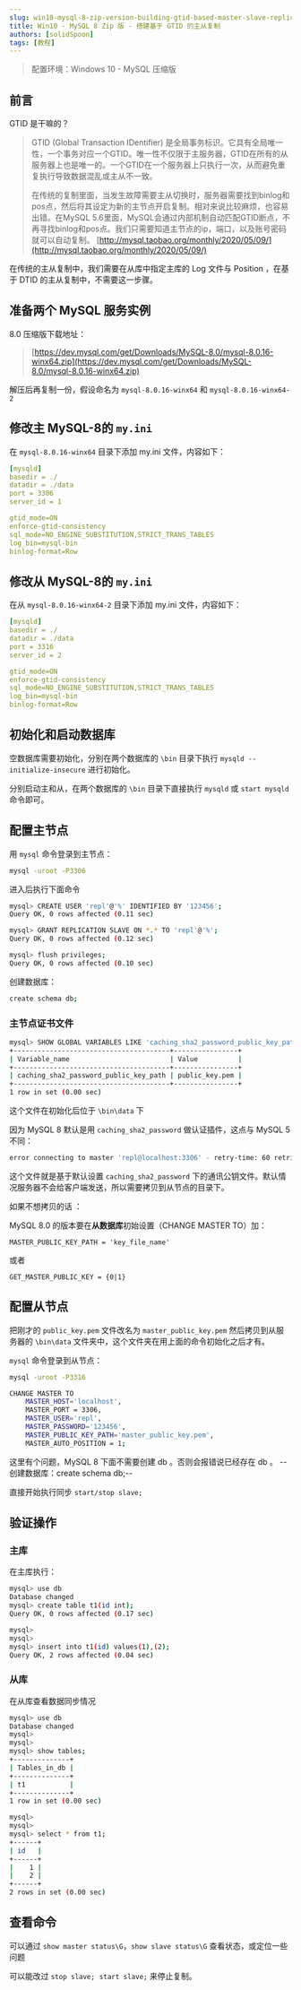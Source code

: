 ```yaml
---
slug: win10-mysql-8-zip-version-building-gtid-based-master-slave-replication
title: Win10 - MySQL 8 Zip 版 - 搭建基于 GTID 的主从复制
authors: [solidSpoon]
tags: [教程]
---
```


> 配置环境：Windows 10 - MySQL 压缩版

## 前言

GTID 是干嘛的？


> GTID (Global Transaction IDentifier) 是全局事务标识。它具有全局唯一性，一个事务对应一个GTID。唯一性不仅限于主服务器，GTID在所有的从服务器上也是唯一的。一个GTID在一个服务器上只执行一次，从而避免重复执行导致数据混乱或主从不一致。
>
> 在传统的复制里面，当发生故障需要主从切换时，服务器需要找到binlog和pos点，然后将其设定为新的主节点开启复制。相对来说比较麻烦，也容易出错。在MySQL 5.6里面，MySQL会通过内部机制自动匹配GTID断点，不再寻找binlog和pos点。我们只需要知道主节点的ip，端口，以及账号密码就可以自动复制。
> [http://mysql.taobao.org/monthly/2020/05/09/](http://mysql.taobao.org/monthly/2020/05/09/)



在传统的主从复制中，我们需要在从库中指定主库的 Log 文件与 Position ，在基于 DTID 的主从复制中，不需要这一步骤。

## 准备两个 MySQL 服务实例

8.0 压缩版下载地址：

> [https://dev.mysql.com/get/Downloads/MySQL-8.0/mysql-8.0.16-winx64.zip](https://dev.mysql.com/get/Downloads/MySQL-8.0/mysql-8.0.16-winx64.zip)

解压后再复制一份，假设命名为 `mysql-8.0.16-winx64` 和 `mysql-8.0.16-winx64-2`

## 修改主 MySQL-8的 `my.ini`

在 `mysql-8.0.16-winx64` 目录下添加 my.ini 文件，内容如下：

```yaml
[mysqld]
basedir = ./
datadir = ./data
port = 3306
server_id = 1

gtid_mode=ON
enforce-gtid-consistency
sql_mode=NO_ENGINE_SUBSTITUTION,STRICT_TRANS_TABLES 
log_bin=mysql-bin
binlog-format=Row

```

## 修改从 MySQL-8的 `my.ini`

在从 `mysql-8.0.16-winx64-2` 目录下添加 my.ini 文件，内容如下：

```yaml
[mysqld]
basedir = ./
datadir = ./data
port = 3316
server_id = 2

gtid_mode=ON
enforce-gtid-consistency
sql_mode=NO_ENGINE_SUBSTITUTION,STRICT_TRANS_TABLES 
log_bin=mysql-bin
binlog-format=Row
```


## 初始化和启动数据库

空数据库需要初始化，分别在两个数据库的 `\bin` 目录下执行 `mysqld --initialize-insecure` 进行初始化。


分别启动主和从，在两个数据库的 `\bin` 目录下直接执行 `mysqld` 或 `start mysqld` 命令即可。

## 配置主节点

用 `mysql` 命令登录到主节点：

```bash
mysql -uroot -P3306
```

进入后执行下面命令

```bash
mysql> CREATE USER 'repl'@'%' IDENTIFIED BY '123456';
Query OK, 0 rows affected (0.11 sec)

mysql> GRANT REPLICATION SLAVE ON *.* TO 'repl'@'%';
Query OK, 0 rows affected (0.12 sec)

mysql> flush privileges;
Query OK, 0 rows affected (0.10 sec)
```


创建数据库：

```bash
create schema db;
```

### 主节点证书文件


```bash
mysql> SHOW GLOBAL VARIABLES LIKE 'caching_sha2_password_public_key_path';
+---------------------------------------+----------------+
| Variable_name                         | Value          |
+---------------------------------------+----------------+
| caching_sha2_password_public_key_path | public_key.pem |
+---------------------------------------+----------------+
1 row in set (0.00 sec)
```


这个文件在初始化后位于 `\bin\data` 下


因为 MySQL 8 默认是用 `caching_sha2_password` 做认证插件，这点与 MySQL 5 不同：

```bash
error connecting to master 'repl@localhost:3306' - retry-time: 60 retries: 18 message: Authentication plugin 'caching_sha2_password' reported error: Authentication requires secure connection.
```


这个文件就是基于默认设置 `caching_sha2_password` 下的通讯公钥文件。默认情况服务器不会给客户端发送，所以需要拷贝到从节点的目录下。


如果不想拷贝的话 ：

MySQL 8.0 的版本要在**从数据库**初始设置（CHANGE MASTER TO）加：

`MASTER_PUBLIC_KEY_PATH = 'key_file_name'`

或者

`GET_MASTER_PUBLIC_KEY = {0|1}`

## 配置从节点


把刚才的 `public_key.pem` 文件改名为 `master_public_key.pem` 然后拷贝到从服务器的 `\bin\data` 文件夹中，这个文件夹在用上面的命令初始化之后才有。

`mysql` 命令登录到从节点：

```bash
mysql -uroot -P3316
```


```bash
CHANGE MASTER TO
    MASTER_HOST='localhost',  
    MASTER_PORT = 3306,
    MASTER_USER='repl',      
    MASTER_PASSWORD='123456',   
    MASTER_PUBLIC_KEY_PATH='master_public_key.pem',
    MASTER_AUTO_POSITION = 1;
```


这里有个问题，MySQL 8 下面不需要创建 db 。否则会报错说已经存在 db 。
--创建数据库：create schema db;--


直接开始执行同步
`start/stop slave;`


## 验证操作

### 主库

在主库执行：


```bash
mysql> use db
Database changed
mysql> create table t1(id int);
Query OK, 0 rows affected (0.17 sec)

mysql>
mysql>
mysql> insert into t1(id) values(1),(2);
Query OK, 2 rows affected (0.04 sec)
```


### 从库

在从库查看数据同步情况


```bash
mysql> use db
Database changed
mysql>
mysql>
mysql> show tables;
+--------------+
| Tables_in_db |
+--------------+
| t1           |
+--------------+
1 row in set (0.00 sec)

mysql>
mysql>
mysql> select * from t1;
+------+
| id   |
+------+
|    1 |
|    2 |
+------+
2 rows in set (0.00 sec)
```


## 查看命令

可以通过 `show master status\G`，`show slave status\G` 查看状态，或定位一些问题


可以能改过 `stop slave;`  `start slave;` 来停止复制。

